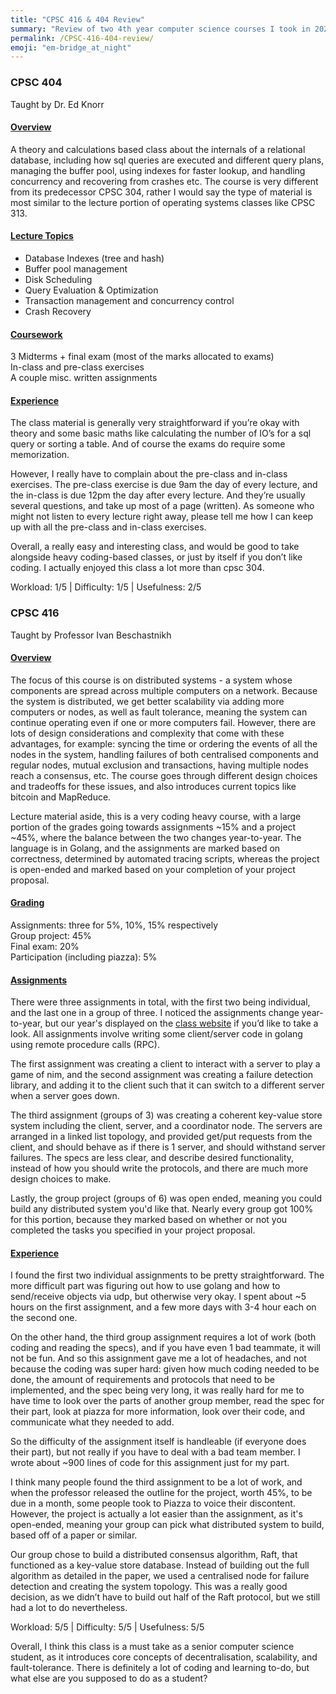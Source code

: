 ```yaml
---
title: "CPSC 416 & 404 Review"
summary: "Review of two 4th year computer science courses I took in 2021 WT2."
permalink: /CPSC-416-404-review/
emoji: "em-bridge_at_night"
---
```


### CPSC 404
Taught by Dr. Ed Knorr
#### <ins>Overview<ins>

A theory and calculations based class about the internals of a relational database, including how sql queries are executed and different query plans, managing the buffer pool, using indexes for faster lookup, and handling concurrency and recovering from crashes etc. The course is very different from its predecessor CPSC 304, rather I would say the type of material is most similar to the lecture portion of operating systems classes like CPSC 313.


#### <ins>Lecture Topics<ins>
- Database Indexes (tree and hash)
- Buffer pool management
- Disk Scheduling
- Query Evaluation & Optimization
- Transaction management and concurrency control
- Crash Recovery


#### <ins>Coursework<ins>
3 Midterms + final exam (most of the marks allocated to exams)\
In-class and pre-class exercises\
A couple misc. written assignments

#### <ins>Experience<ins>

The class material is generally very straightforward if you’re okay with theory and some basic maths like calculating the number of IO’s for a sql query or sorting a table. And of course the exams do require some memorization. 

However, I really have to complain about the pre-class and in-class exercises. The pre-class exercise is due 9am the day of every lecture, and the in-class is due 12pm the day after every lecture. And they’re usually several questions, and take up most of a page (written). As someone who might not listen to every lecture right away, please tell me how I can keep up with all the pre-class and in-class exercises. 

Overall, a really easy and interesting class, and would be good to take alongside heavy coding-based classes, or just by itself if you don’t like coding. I actually enjoyed this class a lot more than cpsc 304.
  
 Workload: 1/5  |  Difficulty: 1/5 | Usefulness: 2/5

### CPSC 416
Taught by Professor Ivan Beschastnikh 
#### <ins>Overview<ins>
  
The focus of this course is on distributed systems - a system whose components are spread across multiple computers on a network. Because the system is distributed, we get better scalability via adding more computers or nodes, as well as fault tolerance, meaning the system can continue operating even if one or more computers fail. However, there are lots of design considerations and complexity that come with these advantages, for example:  syncing the time or ordering the events of all the nodes in the system, handling failures of both centralised components and regular nodes, mutual exclusion and transactions, having multiple nodes reach a consensus, etc. The course goes through different design choices and tradeoffs for these issues, and also introduces current topics like bitcoin and MapReduce.

Lecture material aside, this is a very coding heavy course, with a large portion of the grades going towards assignments ~15% and a project ~45%, where the balance between the two changes year-to-year. The language is in Golang, and the assignments are marked based on correctness, determined by automated tracing scripts, whereas the project is open-ended and marked based on your completion of your project proposal.

#### <ins>Grading<ins>
Assignments: three for 5%, 10%, 15% respectively\
Group project: 45%\
Final exam: 20%\
Participation (including piazza): 5%
  
#### <ins>Assignments<ins>
There were three assignments in total, with the first two being individual, and the last one in a group of three. I noticed the assignments change year-to-year, but our year's displayed on the [class website](https://www.cs.ubc.ca/~bestchai/teaching/cs416_2021w2/index.html) if you’d like to take a look. All assignments involve writing some client/server code in golang using remote procedure calls (RPC). 

The first assignment was creating a client to interact with a server to play a game of nim, and the second assignment was creating a failure detection library, and adding it to the client such that it can switch to a different server when a server goes down. 

The third assignment (groups of 3)  was creating a coherent key-value store system including the client, server, and a coordinator node. The servers are arranged in a linked list topology, and provided get/put requests from the client, and should behave as if there is 1 server, and should withstand server failures. The specs are less clear, and describe desired functionality, instead of how you should write the protocols,  and there are much more design choices to make.
  
Lastly, the group project (groups of 6) was open ended, meaning you could build any distributed system you'd like that. Nearly every group got 100% for this portion, because they marked based on whether or not you completed the tasks you specified in your project proposal.

#### <ins>Experience<ins>

I found the first two individual assignments to be pretty straightforward. The more difficult part was figuring out how to use golang and how to send/receive objects via udp, but otherwise very okay. I spent about ~5 hours on the first assignment, and a few more days with 3-4 hour each on the second one.

On the other hand, the third group assignment requires a lot of work (both coding and reading the specs), and if you have even 1 bad teammate, it will not be fun. And so this assignment gave me a lot of headaches, and not because the coding was super hard: given how much coding needed to be done, the amount of requirements and protocols that need to be implemented, and the spec being very long, it was really hard for me to have time to look over the parts of another group member, read the spec for their part, look at piazza for more information, look over their code, and communicate what they needed to add. 

So the difficulty of the assignment itself is handleable (if everyone does their part), but not really if you have to deal with a bad team member. I wrote about ~900 lines of code for this assignment just for my part.

I think many people found the third assignment to be a lot of work, and when the professor released the outline for the project, worth 45%, to be due in a month, some people took to Piazza to voice their discontent. However, the project is actually a lot easier than the assignment, as it's open-ended, meaning your group can pick what distributed system to build, based off of a paper or similar. 

Our group chose to build a distributed consensus algorithm, Raft, that functioned as a key-value store database. Instead of building out the full algorithm as detailed in the paper, we used a centralised node for failure detection and creating the system topology. This was a really good decision, as we didn’t have to build out half of the Raft protocol, but we still had a lot to do nevertheless. 

Workload: 5/5  |  Difficulty: 5/5  |  Usefulness: 5/5  
  
Overall, I think this class is a must take as a senior computer science student, as it introduces core concepts of decentralisation, scalability, and fault-tolerance. There is definitely a lot of coding and learning to-do, but what else are you supposed to do as a student?
